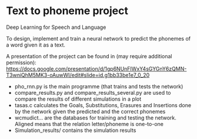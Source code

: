 # Text to phoneme project
Deep Learning for Speech and Language

To design, implement and train a neural network to predict the phonemes of a word given it as a text.

A presentation of the project can be found in (may require additional permission):
https://docs.google.com/presentation/d/1gp6NUnFIWxY4sGYGnY6zQMN-T3wniQhM5MK3-oAuwWI/edit#slide=id.g1bb33be1e7_0_20

- pho_rnn.py is the main programme (that trains and tests the network)
- compare_results.py and compare_results_several.py are used to compare the results of different simulations in a plot
- tasas.c calculates the Goals, Substitutions, Erasures and Insertions done by the network given the predicted and the correct phonemes
- wcmudict... are the databases for training and testing the network. Aligned means that the relation letter/phoneme is one-to-one
- Simulation_results/ contains the simulation results